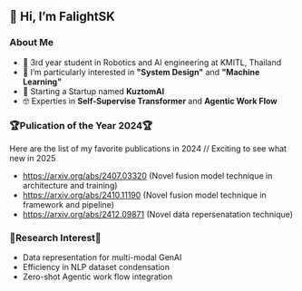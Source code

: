 <h2><b>👋 Hi, I’m FalightSK</b></h2>

<h3><b>About Me</b></h3>

- 🤖 3rd year student in Robotics and AI engineering at KMITL, Thailand 
- 👀 I’m particularly interested in **"System Design"** and **"Machine Learning"**
- 🌱 Starting a Startup named **KuztomAI**
- 🤓 Experties in **Self-Supervise Transformer** and **Agentic Work Flow**

<h3><b>🏆Pulication of the Year 2024🏆</b></h3>

Here are the list of my favorite publications in 2024 // Exciting to see what new in 2025
- https://arxiv.org/abs/2407.03320 (Novel fusion model technique in architecture and training)
- https://arxiv.org/abs/2410.11190 (Novel fusion model technique in framework and pipeline)
- https://arxiv.org/abs/2412.09871 (Novel data repersenatation technique)

<h3><b>📝Research Interest📝</b></h3>

- Data representation for multi-modal GenAI
- Efficiency in NLP dataset condensation
- Zero-shot Agentic work flow integration

<!---
FalightSK/FalightSK is a ✨ special ✨ repository because its `README.md` (this file) appears on your GitHub profile.
You can click the Preview link to take a look at your changes.
--->
